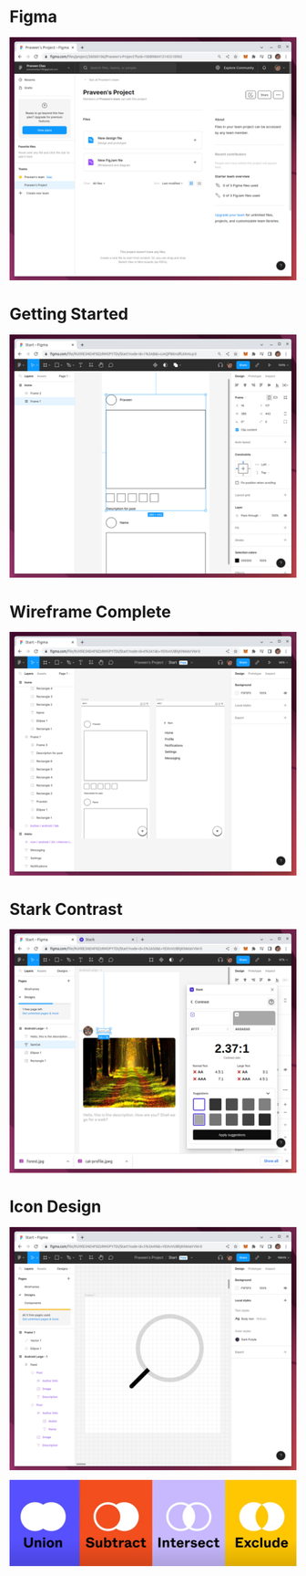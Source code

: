 # Figma

![](figma-getting-started.png)

# Getting Started

![](figma-frames.png)

# Wireframe Complete

![](wireframe-completed.png)

# Stark Contrast

![](checking-contrast.png)

# Icon Design

![](icon-design.png)

![](fill-modes.png)